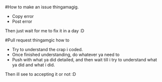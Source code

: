 #How to make an issue thingamagig. 
* Copy error 
* Post error

Then just wait for me to fix it in a day :D 

#Pull request thingamgic how to
* Try to understand the crap i coded. 
* Once finished understanding, do whatever ya need to 
* Push with what ya did detailed, and then wait till i try to understand what ya did and what i did. 

Then ill see to accepting it or not :D
